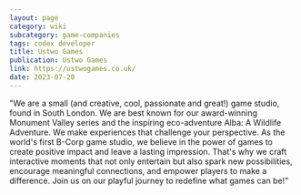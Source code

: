 ```yaml
---
layout: page
category: wiki
subcategory: game-companies
tags: codex developer
title: Ustwo Games
publication: Ustwo Games
link: https://ustwogames.co.uk/
date: 2023-07-20
---
```


"We are a small (and creative, cool, passionate and great!) game studio, found in South London. We are best known for our award-winning Monument Valley series and the inspiring eco-adventure Alba: A Wildlife Adventure. We make experiences that challenge your perspective. As the world's first B-Corp game studio, we believe in the power of games to create positive impact and leave a lasting impression. That's why we craft interactive moments that not only entertain but also spark new possibilities, encourage meaningful connections, and empower players to make a difference. Join us on our playful journey to redefine what games can be!"
